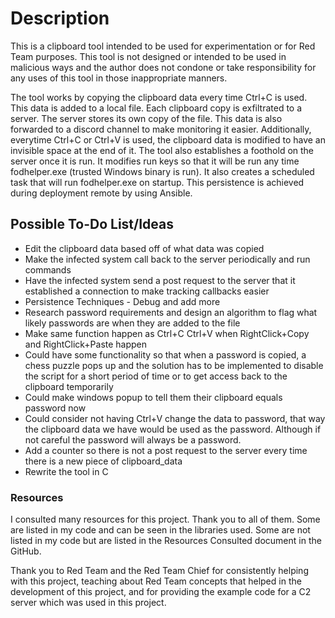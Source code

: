 # Description

This is a clipboard tool intended to be used for experimentation or for Red Team purposes. This tool is not designed or intended to be used in malicious ways and the author does not condone or take responsibility for any uses of this tool in those inappropriate manners. 

The tool works by copying the clipboard data every time Ctrl+C is used. This data is added to a local file. Each clipboard copy is exfiltrated to a server. The server stores its own copy of the file. This data is also forwarded to a discord channel to make monitoring it easier. Additionally, everytime Ctrl+C or Ctrl+V is used, the clipboard data is modified to have an invisible space at the end of it. The tool also establishes a foothold on the server once it is run. It modifies run keys so that it will be run any time fodhelper.exe (trusted Windows binary is run). It also creates a scheduled task that will run fodhelper.exe on startup. This persistence is achieved during deployment remote by using Ansible. 

## Possible To-Do List/Ideas
* Edit the clipboard data based off of what data was copied
* Make the infected system call back to the server periodically and run commands
* Have the infected system send a post request to the server that it established a connection to make tracking callbacks easier
* Persistence Techniques - Debug and add more
* Research password requirements and design an algorithm to flag what likely passwords are when they are added to the file
* Make same function happen as Ctrl+C Ctrl+V when RightClick+Copy and RightClick+Paste happen
* Could have some functionality so that when a password is copied, a chess puzzle pops up and the solution has to be implemented to disable the script for a short period of time or to get access back to the clipboard temporarily
* Could make windows popup to tell them their clipboard equals password now
* Could consider not having Ctrl+V change the data to password, that way the clipboard data we have would be used as the password. Although if not careful the password will always be a password.  
* Add a counter so there is not a post request to the server every time there is a new piece of clipboard_data
* Rewrite the tool in C

### Resources
I consulted many resources for this project. Thank you to all of them. Some are listed in my code and can be seen in the libraries used. Some are not listed in my code but are listed in the Resources Consulted document in the GitHub.

Thank you to Red Team and the Red Team Chief for consistently helping with this project, teaching about Red Team concepts that helped in the development of this project, and for providing the example code for a C2 server which was used in this project. 
